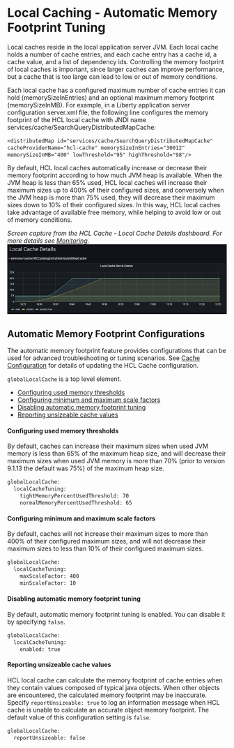 # Local Caching - Automatic Memory Footprint Tuning

Local caches reside in the local application server JVM.  Each local cache holds a number of cache entries, and each cache entry has a cache id, a cache value, and a list of dependency ids.  Controlling the memory footprint of local caches is important, since larger caches can improve performance, but a cache that is too large can lead to low or out of memory conditions.

Each local cache has a configured maximum number of cache entries it can hold (memorySizeInEntries) and an optional maximum memory footprint (memorySizeInMB).  For example, in a Liberty application server configuration server.xml file, the following line configures the memory footprint of the HCL local cache with JNDI name services/cache/SearchQueryDistributedMapCache:

```
<distributedMap id="services/cache/SearchQueryDistributedMapCache" cacheProviderName="hcl-cache" memorySizeInEntries="30012" memorySizeInMB="400" lowThreshold="95" highThreshold="98"/>
```

By default, HCL local caches automatically increase or decrease their memory footprint according to how much JVM heap is available.  When the JVM heap is less than 65% used, HCL local caches will increase their maximum sizes up to 400% of their configured sizes, and conversely when the JVM heap is more than 75% used, they will decrease their maximum sizes down to 10% of their configured sizes.  In this way, HCL local caches take advantage of available free memory, while helping to avoid low or out of memory conditions.

*Screen capture from the HCL Cache - Local Cache Details dashboard. For more details see [Monitoring](Monitoring.md).*
![image](images/local_cache_auto_tuning.jpg)


## Automatic Memory Footprint Configurations

The automatic memory footprint feature provides configurations that can be used for advanced troubleshooting or tuning scenarios.
See [Cache Configuration](CacheConfiguration.md) for details of updating the HCL Cache configuration.

`globalLocalCache` is a top level element. 

- [Configuring used memory thresholds](#Configuring-used-memory-thresholds)
- [Configuring minimum and maximum scale factors](#Configuring-minimum-and-maximum-scale-factors)
- [Disabling automatic memory footprint tuning](#Disabling-automatic-memory-footprint-tuning)
- [Reporting unsizeable cache values](#Reporting-unsizeable-cache-values)

#### Configuring used memory thresholds

By default, caches can increase their maximum sizes when used JVM memory is less than 65% of the maximum heap size, and will decrease their maximum sizes when used JVM memory is more than 70% (prior to version 9.1.13 the default was 75%) of the maximum heap size.

```
globalLocalCache:
  localCacheTuning:
    tightMemoryPercentUsedThreshold: 70
    normalMemoryPercentUsedThreshold: 65
```

#### Configuring minimum and maximum scale factors

By default, caches will not increase their maximum sizes to more than 400% of their configured maximum sizes, and will not decrease their maximum sizes to less than 10% of their configured maximum sizes.

```
globalLocalCache:
  localCacheTuning:
    maxScaleFactor: 400
    minScaleFactor: 10
```

#### Disabling automatic memory footprint tuning

By default, automatic memory footprint tuning is enabled.  You can disable it by specifying `false`.

```
globalLocalCache:
  localCacheTuning:
    enabled: true
```

#### Reporting unsizeable cache values

HCL local cache can calculate the memory footprint of cache entries when they contain values composed of typical java objects.  When other objects are encountered, the calculated memory footprint may be inaccurate.  Specify `reportUnsizeable: true` to log an information message when HCL cache is unable to calculate an accurate object memory footprint.  The default value of this configuration setting is `false`.

```
globalLocalCache:
  reportUnsizeable: false
```

